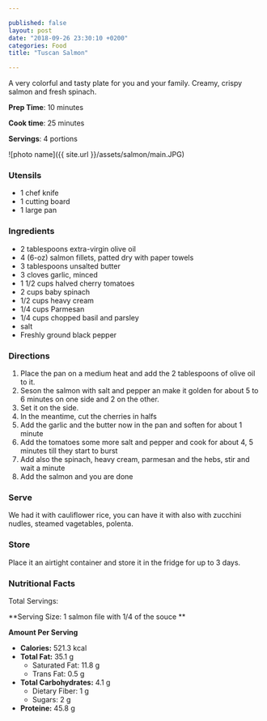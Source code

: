 ```yaml
---

published: false
layout: post
date: "2018-09-26 23:30:10 +0200"
categories: Food
title: "Tuscan Salmon"

---
```


A very colorful and tasty plate for you and your family. Creamy, crispy salmon and fresh spinach.

**Prep Time**: 10 minutes

**Cook time**: 25 minutes

**Servings**: 4 portions

![photo name]({{ site.url }}/assets/salmon/main.JPG)

### Utensils
- 1 chef knife
- 1 cutting board
- 1 large pan

### Ingredients
- 2 tablespoons extra-virgin olive oil
- 4 (6-oz) salmon fillets, patted dry with paper towels
- 3 tablespoons unsalted butter
- 3 cloves garlic, minced
- 1 1/2 cups halved cherry tomatoes
- 2 cups baby spinach
- 1/2 cups heavy cream
- 1/4 cups Parmesan
- 1/4 cups chopped basil and parsley
- salt
- Freshly ground black pepper

### Directions
1. Place the pan on a medium heat and add the 2 tablespoons of olive oil to it.
2. Seson the salmon with salt and pepper an make it golden for about 5 to 6 minutes on one side and 2 on the other. 
3. Set it on the side.
4. In the meantime, cut the cherries in halfs 
5. Add the garlic and the butter now in the pan and soften for about 1 minute
6. Add the tomatoes some more salt and pepper and cook for about 4, 5 minutes till they start to burst
7. Add also the spinach, heavy cream, parmesan and the hebs, stir and wait a minute
8. Add the salmon and you are done  

### Serve
We had it with cauliflower rice, you can have it with also with zucchini nudles, steamed vagetables, polenta.

### Store
Place it an airtight container and store it in the fridge for up to 3 days.

### Nutritional Facts
Total Servings: 

**Serving Size: 1 salmon file with 1/4 of the souce **

**Amount Per Serving**

- **Calories:**  521.3 kcal
- **Total Fat:** 35.1 g
  - Saturated Fat: 11.8 g
  - Trans Fat: 0.5 g
- **Total Carbohydrates:** 4.1 g
  - Dietary Fiber: 1 g
  - Sugars: 2 g
- **Proteine:** 45.8 g

